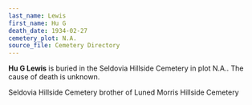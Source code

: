 ```yaml
---
last_name: Lewis
first_name: Hu G
death_date: 1934-02-27
cemetery_plot: N.A.
source_file: Cemetery Directory
---
```

**Hu G   Lewis** is buried in the Seldovia Hillside Cemetery in plot N.A..  The cause of death is unknown.

Seldovia Hillside Cemetery
brother of Luned Morris
Hillside Cemetery
